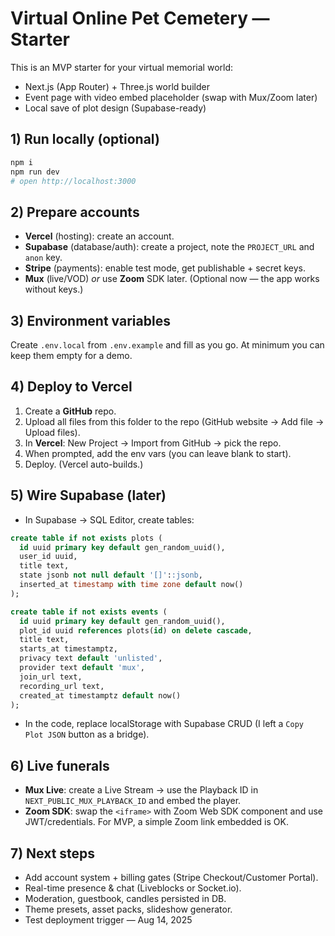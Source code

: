 # Virtual Online Pet Cemetery — Starter

This is an MVP starter for your virtual memorial world:
- Next.js (App Router) + Three.js world builder
- Event page with video embed placeholder (swap with Mux/Zoom later)
- Local save of plot design (Supabase-ready)

## 1) Run locally (optional)
```bash
npm i
npm run dev
# open http://localhost:3000
```

## 2) Prepare accounts
- **Vercel** (hosting): create an account.
- **Supabase** (database/auth): create a project, note the `PROJECT_URL` and `anon` key.
- **Stripe** (payments): enable test mode, get publishable + secret keys.
- **Mux** (live/VOD) *or* use **Zoom** SDK later.
(Optional now — the app works without keys.)

## 3) Environment variables
Create `.env.local` from `.env.example` and fill as you go.
At minimum you can keep them empty for a demo.

## 4) Deploy to Vercel
1. Create a **GitHub** repo.
2. Upload all files from this folder to the repo (GitHub website → Add file → Upload files).
3. In **Vercel**: New Project → Import from GitHub → pick the repo.
4. When prompted, add the env vars (you can leave blank to start).
5. Deploy. (Vercel auto-builds.)

## 5) Wire Supabase (later)
- In Supabase → SQL Editor, create tables:
```sql
create table if not exists plots (
  id uuid primary key default gen_random_uuid(),
  user_id uuid,
  title text,
  state jsonb not null default '[]'::jsonb,
  inserted_at timestamp with time zone default now()
);

create table if not exists events (
  id uuid primary key default gen_random_uuid(),
  plot_id uuid references plots(id) on delete cascade,
  title text,
  starts_at timestamptz,
  privacy text default 'unlisted',
  provider text default 'mux',
  join_url text,
  recording_url text,
  created_at timestamptz default now()
);
```
- In the code, replace localStorage with Supabase CRUD (I left a `Copy Plot JSON` button as a bridge).

## 6) Live funerals
- **Mux Live**: create a Live Stream → use the Playback ID in `NEXT_PUBLIC_MUX_PLAYBACK_ID` and embed the player.
- **Zoom SDK**: swap the `<iframe>` with Zoom Web SDK component and use JWT/credentials. For MVP, a simple Zoom link embedded is OK.

## 7) Next steps
- Add account system + billing gates (Stripe Checkout/Customer Portal).
- Real-time presence & chat (Liveblocks or Socket.io).
- Moderation, guestbook, candles persisted in DB.
- Theme presets, asset packs, slideshow generator.
- Test deployment trigger — Aug 14, 2025

```

